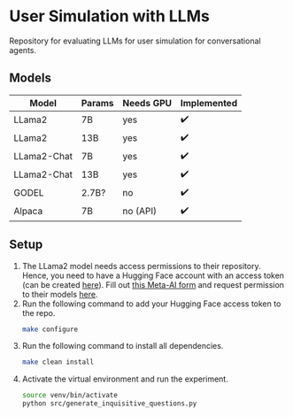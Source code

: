 # User Simulation with LLMs

Repository for evaluating LLMs for user simulation for conversational agents. 

## Models

| Model       | Params | Needs GPU | Implemented        |
|-------------|--------|-----------|--------------------|
| LLama2      | 7B     | yes       | :heavy_check_mark: |
| LLama2      | 13B    | yes       | :heavy_check_mark: |
| LLama2-Chat | 7B     | yes       | :heavy_check_mark: |
| LLama2-Chat | 13B    | yes       | :heavy_check_mark: |
| GODEL       | 2.7B?  | no        | :heavy_check_mark: |
| Alpaca      | 7B     | no (API)  | :heavy_check_mark: |

## Setup

1. The LLama2 model needs access permissions to their repository. 
Hence, you need to have a Hugging Face account with an access token (can be created [here](https://huggingface.co/settings/tokens)).
Fill out [this Meta-AI form](https://ai.meta.com/resources/models-and-libraries/llama-downloads/) and request permission 
to their models [here](https://huggingface.co/meta-llama/Llama-2-7b-hf). 
2. Run the following command to add your Hugging Face access token to the repo. 
    ```bash
    make configure
    ```
3. Run the following command to install all dependencies.
   ```bash
   make clean install
   ```
4. Activate the virtual environment and run the experiment.
   ```bash
   source venv/bin/activate
   python src/generate_inquisitive_questions.py
   ```

